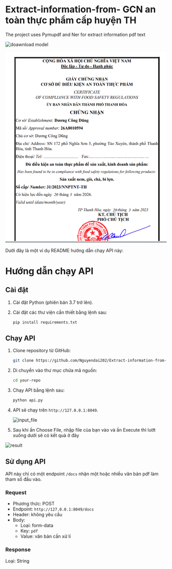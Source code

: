 # Extract-information-from- GCN an toàn thực phẩm cấp huyện TH
The project uses Pymupdf and Ner for extract information pdf text

![doawnload model](https://drive.google.com/drive/folders/1GGYe4PKJeFQjOoZvAN3GHGaRtLFbW_Ij)

![input](Screenshot_input.png)


Dưới đây là một ví dụ README hướng dẫn chạy API này:

# Hướng dẫn chạy API

## Cài đặt

1. Cài đặt Python (phiên bản 3.7 trở lên).

2. Cài đặt các thư viện cần thiết bằng lệnh sau:

   ```bash
   pip install requirements.txt
   ```

## Chạy API

1. Clone repository từ GitHub:

   ```bash
   git clone https://github.com/Nguyendai202/Extract-information-from-pdf-text_04.git
   ```

2. Di chuyển vào thư mục chứa mã nguồn:

   ```bash
   cd your-repo
   ```

3. Chạy API bằng lệnh sau:

   ```bash
   python api.py
   ```

4. API sẽ chạy trên `http://127.0.0.1:8049`.

   
   ![input_file](input_file.png)

5. Sau khi ấn Choose File, nhập file của bạn vào và ấn Execute thì lướt xuống dưới sẽ có kết quả ở đây
   
![result](result.png)

## Sử dụng API

API này chỉ có một endpoint `/docs` nhận một hoặc nhiều văn bản pdf làm tham số đầu vào.



### Request

- Phương thức: POST
- Endpoint: `http://127.0.0.1:8049/docs`
- Header: không yêu cầu
- Body:
  - Loại: form-data
  - Key: `pdf`
  - Value: văn bản cần xử lí

### Response

Loại: String



